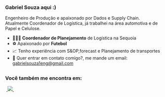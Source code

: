 ### Gabriel Souza aqui :)
Engenheiro de Produção e apaixonado por Dados e Supply Chain. Atualmente Coordenador de Logística, já trabalhei na área automotiva e de Papel e Celulose.

- 👨🏻‍💻 **Coordenador de Planejamento** de Logística na Sequoia 
- ⚽ Apaixonado por **Futebol**
- 📈 Tenho experiência com S&OP,forecast e Planejamento de transportes
- 📧 Quer entrar em contato comigo?, me mande um email: gabrielsouza1eng@gmail.com

##

### Você também me encontra em:
&nbsp;<a href="https://www.linkedin.com/in/gabrielsouzalog/">
  <img src="https://img.shields.io/badge/linkedin-%230077B5.svg?style=for-the-badge&logo=linkedin&logoColor=white">
</a>&nbsp;

